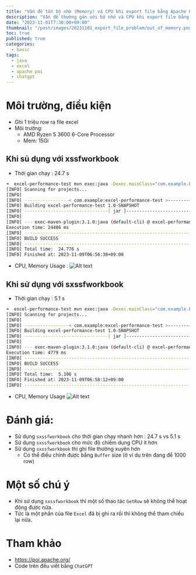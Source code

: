 ```yaml
---
title: "Vấn đề tốn bộ nhờ (Memory) và CPU khi export file bằng Apache POI"
description: "Vấn đề thường gán với bộ nhớ và CPU khi export file bằng Apache POI"
date: "2023-11-01T7:30:00+09:00"
thumbnail: "/post/images/20231101_export_file_problem/out_of_memory.png"
toc: true
published: true
categories:
  - basic
tags:
  - java
  - excel
  - apache poi
  - chatgpt
---
```


# Môi trường, điều kiện
- Ghi 1 triệu row ra file excel
- Môi trường:
  - AMD Ryzen 5 3600 6-Core Processor
  - Mem: 15Gi
## Khi sủ dụng với xssfworkbook
- Thời gian chạy : 24.7 s
```bash
➜  excel-performance-test mvn exec:java -Dexec.mainClass="com.example.ExcelPerformanceTestXSSFWorkbook"
[INFO] Scanning for projects...
[INFO]
[INFO] -----------------< com.example:excel-performance-test >-----------------
[INFO] Building excel-performance-test 1.0-SNAPSHOT
[INFO] --------------------------------[ jar ]---------------------------------
[INFO]
[INFO] --- exec-maven-plugin:3.1.0:java (default-cli) @ excel-performance-test ---
Execution time: 24486 ms
[INFO] ------------------------------------------------------------------------
[INFO] BUILD SUCCESS
[INFO] ------------------------------------------------------------------------
[INFO] Total time:  24.776 s
[INFO] Finished at: 2023-11-09T06:56:38+09:00
```
- CPU, Memory Usage :
  ![Alt text](/post/images/20231101_export_file_problem/TestXSSFWorkbook.png)

## Khi sử dụng với sxssfworkbook
- Thời gian chạy : 5.1 s
```bash
➜  excel-performance-test mvn exec:java -Dexec.mainClass="com.example.ExcelPerformanceTestSXSSFWorkbook"
[INFO] Scanning for projects...
[INFO]
[INFO] -----------------< com.example:excel-performance-test >-----------------
[INFO] Building excel-performance-test 1.0-SNAPSHOT
[INFO] --------------------------------[ jar ]---------------------------------
[INFO]
[INFO] --- exec-maven-plugin:3.1.0:java (default-cli) @ excel-performance-test ---
Execution time: 4779 ms
[INFO] ------------------------------------------------------------------------
[INFO] BUILD SUCCESS
[INFO] ------------------------------------------------------------------------
[INFO] Total time:  5.106 s
[INFO] Finished at: 2023-11-09T06:58:12+09:00
[INFO] ------------------------------------------------------------------------
```
- CPU, Memory Usage
  ![Alt text](/post/images/20231101_export_file_problem/TestSXSSFWorkbook.png)
# Đánh giá:
- Sử dụng `sxssfworkbook` cho thời gian chạy nhanh hơn : 24.7 s vs 5.1 s
- Sử dụng `sxssfworkbook` cho mức độ chiếm dụng CPU ít hơn
- Sử dụng `sxssfworkbook` thì ghi file thường xuyên hơn
  - Có thể điều chỉnh được bằng `Buffer` size (ở ví dụ trên đang để 1000 row)

# Một số chú ý
- Khi sử dụng `sxssfworkbook` thì một số thao tác `GetRow` sẽ không thể hoạt động được nữa.
- Tức là một phần của file `Excel` đã bị ghi ra rồi thì không thể tham chiếu lại nữa.

# Tham khảo
- https://poi.apache.org/
- Code trên đều viết bằng `ChatGPT`

